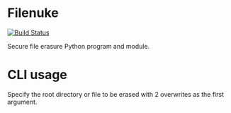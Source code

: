 # Filenuke

[![Build Status](https://travis-ci.org/beardog108/filenuke.svg?branch=master)](https://travis-ci.org/beardog108/filenuke)

Secure file erasure Python program and module.

# CLI usage

Specify the root directory or file to be erased with 2 overwrites as the first argument.

